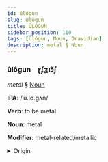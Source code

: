 ```yaml
---
id: ûlôgun
slug: ûlôgun
title: ÛLÔGUN
sidebar_position: 110
tags: [ûlôgun, Noun, Dravidian]
description: metal § Noun
---
```


### ûlôgun&emsp;<span kind="abugida">ɽʄʓıꜿ̃ʃ</span>

*metal* **§** [Noun](../../tags/Noun)

**IPA**: /ˈu.lo.gʌn/

**Verb**: to be metal

**Noun**: metal

**Modifier**: metal-related/metallic

<details>
    <summary>Origin</summary>
    Tamil உலோகம் ulōkam /uloːɡɐm/<br/>
    <em>Dravidian Language Family</em>
</details>